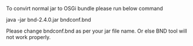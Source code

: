 To convirt normal jar to OSGi bundle please run below command

java -jar bnd-2.4.0.jar bndconf.bnd

Please change bndconf.bnd as per your jar file name. Or else BND tool will not work properly.

